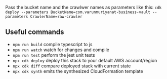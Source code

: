 Pass the bucket name and the crawlwer names as parameters like this:
`cdk deploy --parameters BucketName=com.varunmuriyanat-business-vault --parameters CrawlerName=raw-crawler`


## Useful commands

* `npm run build`   compile typescript to js
* `npm run watch`   watch for changes and compile
* `npm run test`    perform the jest unit tests
* `npx cdk deploy`  deploy this stack to your default AWS account/region
* `npx cdk diff`    compare deployed stack with current state
* `npx cdk synth`   emits the synthesized CloudFormation template
